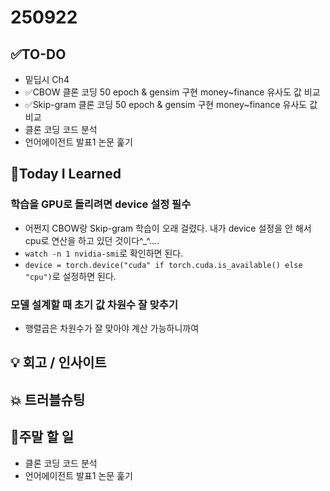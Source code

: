 # 250922
## ✅TO-DO
- 밑딥시 Ch4
- ✅CBOW 클론 코딩 50 epoch & gensim 구현 money~finance 유사도 값 비교
- ✅Skip-gram 클론 코딩 50 epoch & gensim 구현 money~finance 유사도 값 비교
- 클론 코딩 코드 분석 
- 언어에이전트 발표1 논문 훑기 

## 📌Today I Learned
### 학습을 GPU로 돌리려면 device 설정 필수 
- 어쩐지 CBOW랑 Skip-gram 학습이 오래 걸렸다. 내가 device 설정을 안 해서 cpu로 연산을 하고 있던 것이다^_^....
- ```watch -n 1 nvidia-smi```로 확인하면 된다.
- ```device = torch.device("cuda" if torch.cuda.is_available() else "cpu")```로 설정하면 된다.

### 모델 설계할 때 초기 값 차원수 잘 맞추기
- 행렬곱은 차원수가 잘 맞아야 계산 가능하니까여 

## 💡 회고 / 인사이트

## 💥 트러블슈팅

## 🍩주말 할 일 
- 클론 코딩 코드 분석 
- 언어에이전트 발표1 논문 훑기 
